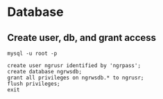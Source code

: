 # Database

## Create user, db, and grant access

```shell
mysql -u root -p 
```

```mysql 
create user ngrusr identified by 'ngrpass';
create database ngrwsdb;
grant all privileges on ngrwsdb.* to ngrusr;
flush privileges;
exit
```


